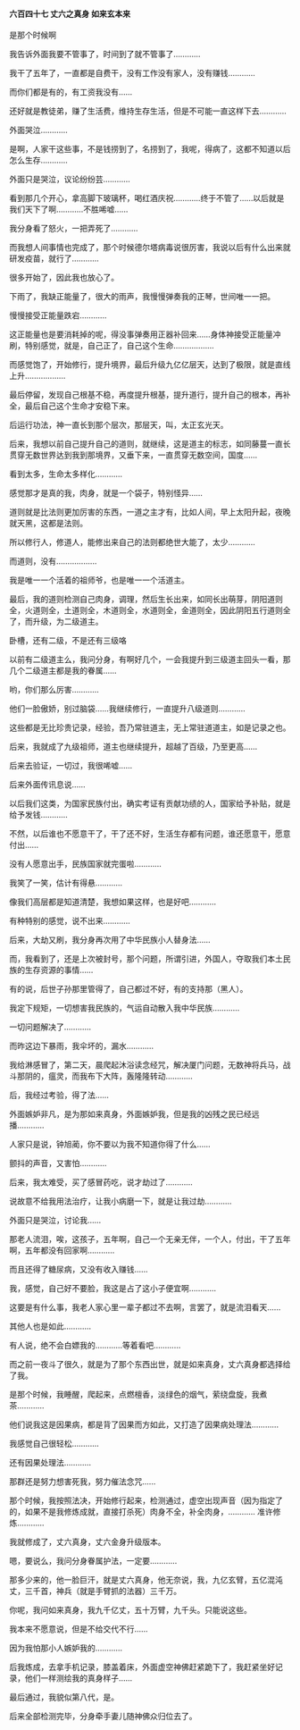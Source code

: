 #### 六百四十七 丈六之真身 如来玄本来

是那个时候啊

我告诉外面我要不管事了，时间到了就不管事了…………

我干了五年了，一直都是自费干，没有工作没有家人，没有赚钱…………

而你们都是有的，有工资我没有……

还好就是教徒弟，赚了生活费，维持生存生活，但是不可能一直这样下去…………

外面哭泣…………

是啊，人家干这些事，不是钱捞到了，名捞到了，我呢，得病了，这都不知道以后怎么生存…………

外面只是哭泣，议论纷纷芸…………

看到那几个开心，拿高脚下玻璃杯，喝红酒庆祝…………终于不管了……以后就是我们天下了啊…………不胜唏嘘……

我分身看了怒火，一把弄死了…………

而我想人间事情也完成了，那个时候德尔塔病毒说很厉害，我说以后有什么出来就研发疫苗，就行了…………

很多开始了，因此我也放心了。

下雨了，我缺正能量了，很大的雨声，我慢慢弹奏我的正琴，世间唯一一把。

慢慢接受正能量跌宕…………

这正能量也是要消耗掉的呢，得没事弹奏用正器补回来……身体神接受正能量冲刷，特别感觉，就是，自己正了，自己这个生命………………

而感觉饱了，开始修行，提升境界，最后升级九亿亿层天，达到了极限，就是直线上升………………

最后停留，发现自己根基不稳，再度提升根基，提升道行，提升自己的根本，再补全，最后自己这个生命才安稳下来。

后运行功法，神一直长到那个层次，那层天，叫，太正玄光天。

后来，我想以前自己提升自己的道则，就继续，这是道主的标志，如同藤蔓一直长贯穿无数世界达到我到那境界，又垂下来，一直贯穿无数空间，国度……

看到太多，生命太多样化…………

感觉那才是真的我，肉身，就是一个袋子，特别怪异……

道则就是比法则更加厉害的东西，一道之主才有，比如人间，早上太阳升起，夜晚就天黑，这都是法则。

所以修行人，修道人，能修出来自己的法则都绝世大能了，太少…………

而道则，没有………………

我是唯一一个活着的祖师爷，也是唯一一个活道主。

最后，我的道则检测自己肉身，调理，然后生长出来，如同长出萌芽，阴阳道则全，火道则全，土道则全，木道则全，水道则全，金道则全，因此阴阳五行道则全了，而升级，为二级道主。

卧槽，还有二级，不是还有三级咯

以前有二级道主么，我问分身，有啊好几个，一会我提升到三级道主回头一看，那几个二级道主都是我的眷属……

哟，你们那么厉害…………

他们一脸傲娇，别过脑袋……我继续修行，一直提升八级道则…………

这些都是无比珍贵记录，经验，吾乃常驻道主，无上常驻道道主，如是记录之也。


后来，我就成了九级祖师，道主也继续提升，超越了百级，乃至更高……

后来去验证，一切过，我很唏嘘……

后来外面传讯息说……

以后我们这类，为国家民族付出，确实考证有贡献功绩的人，国家给予补贴，就是给予发钱…………

不然，以后谁也不愿意干了，干了还不好，生活生存都有问题，谁还愿意干，愿意付出……

没有人愿意出手，民族国家就完蛋啦…………

我笑了一笑，估计有得悬…………

像我们高层都是知道清楚，我想如果这样，也是好吧…………

有种特别的感觉，说不出来…………

后来，大劫又刷，我分身再次用了中华民族小人替身法……

而，我看到了，还是上次被封号，那个问题，所谓引进，外国人，夺取我们本土民族的生存资源的事情……

有的说，后世子孙那里管得了，自己都过不好，有的支持那（黑人）。

我定下规矩，一切想害我民族的，气运自动散入我中华民族…………

一切问题解决了…………

而昨这边下暴雨，我伞坏的，漏水…………

我给淋感冒了，第二天，晨爬起沐浴读念经咒，解决厦门问题，无数神将兵马，战斗那阴的，瘟灵，而我布下大阵，轰隆隆转动…………

后，我经过考验，得了法……

外面嫉妒非凡，是为那如来真身，外面嫉妒我，但是我的凶残之民已经远播…………

人家只是说，钟旭蔺，你不要以为我不知道你得了什么……

颤抖的声音，又害怕…………

后来，我太难受，买了感冒药吃，说才劫过了…………

说故意不给我用法治疗，让我小病磨一下，就是让我过劫…………

外面只是哭泣，讨论我……

那老人流泪，唉，这孩子，五年啊，自己一个无亲无伴，一个人，付出，干了五年啊，五年都没有回家啊…………

而且还得了糖尿病，又没有收入赚钱……

我，感觉，自己好不要脸，我这是占了这小子便宜啊…………

这要是有什么事，我老人家心里一辈子都过不去啊，言罢了，就是流泪看天……

其他人也是如此…………

有人说，绝不会白嫖我的…………等着看吧…………

而之前一夜斗了很久，就是为了那个东西出世，就是如来真身，丈六真身都选择给了我。

是那个时候，我睡醒，爬起来，点燃檀香，淡绿色的烟气，萦绕盘旋，我煮茶…………

他们说我这是因果病，都是背了因果而方如此，又打造了因果病处理法…………

我感觉自己很轻松…………

还有因果处理法…………

那群还是努力想害死我，努力催法念咒……

那个时候，我按照法决，开始修行起来，检测通过，虚空出现声音（因为指定了的，如果不是我修炼成就，直接打杀死）肉身不全，补全肉身，…………
准许修炼…………

我就修成了，丈六真身，丈六金身升级版本。

嗯，要说么，我问分身眷属护法，一定要…………

那多少来的，他一脸巨汗，就是丈六真身，他无奈说，我，九亿玄臂，五亿混沌丈，三千首，神兵（就是手臂抓的法器）三千万。

你呢，我问如来真身，我九千亿丈，五十万臂，九千头。只能说这些。

我本来不愿意说，但是不给交代不行……

因为我怕那小人嫉妒我的…………


后我炼成，去拿手机记录，膝盖着床，外面虚空神佛赶紧跪下了，我赶紧坐好记录，他们一样测绘我的真身样子……

最后通过，我貌似第八代，是。

后来全部检测完毕，分身牵手妻儿随神佛众归位去了。